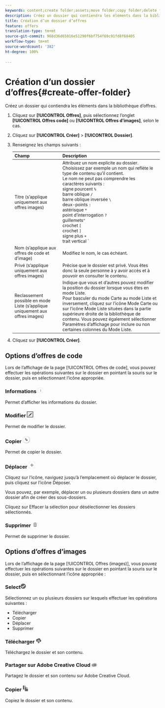 ```yaml
---
keywords: content;create folder;assets;move folder;copy folder;delete folder;download folder;folder
description: Créez un dossier qui contiendra les éléments dans la bibliothèque d’offres.
title: Création d’un dossier d’offres
feature: offers
translation-type: tm+mt
source-git-commit: 968d36d65016e51290f6bf754f69c91fd8f68405
workflow-type: tm+mt
source-wordcount: '382'
ht-degree: 100%

---
```



# Création d’un dossier d’offres{#create-offer-folder}

Créez un dossier qui contiendra les éléments dans la bibliothèque d’offres.

1. Cliquez sur **[!UICONTROL Offres]**, puis sélectionnez l’onglet **[!UICONTROL Offres code]** ou **[!UICONTROL Offres d’images]**, selon le cas.
1. Cliquez sur **[!UICONTROL Créer]** > **[!UICONTROL Dossier]**.
1. Renseignez les champs suivants :

   | Champ | Description |
   |--- |--- |
   | Titre (s’applique uniquement aux offres images) | Attribuez un nom explicite au dossier. Choisissez par exemple un nom qui reflète le type de contenu qu’il contient.<br>Le nom ne peut pas comprendre les caractères suivants : <br>signe pourcent `%`<br>barre oblique `/`<br>barre oblique inversée `\`<br>deux-points `:`<br>astérisque `*`<br>point d’interrogation `?`<br>guillemets`"`<br>crochet `[`<br>crochet `]`<br>signe plus `+`<br>trait vertical `|`<br>point `.`<br>signe numérique `#`<br>accolade `{`<br>accolade `}`<br>accent circonflexe `^`<br>point-virgule `;`<br>Vous pouvez utiliser un trait d’union (`- `) à la place de ces caractères. |
   | Nom (s’applique aux offres de code et d’image) | Modifiez le nom, le cas échéant. |
   | Privé    (s’applique uniquement aux offres images) | Précise que le dossier est privé. Vous êtes donc la seule personne à y avoir accès et à pouvoir en consulter le contenu. |
   | Reclassement possible en mode Liste (s’applique uniquement aux offres images) | Indique que vous et d’autres pouvez modifier la position du dossier lorsque vous êtes en mode Liste.<br>Pour basculer du mode Carte au mode Liste et inversement, cliquez sur l’icône Mode Carte ou sur l’icône Mode Liste situées dans la partie supérieure droite de la bibliothèque de contenu. Vous pouvez également sélectionner Paramètres d’affichage pour inclure ou non certaines colonnes du Mode Liste. |

1. Cliquez sur **[!UICONTROL Créer]**.

## Options d’offres de code

Lors de l’affichage de la page [!UICONTROL Offres de code], vous pouvez effectuer les opérations suivantes sur le dossier en pointant la souris sur le dossier, puis en sélectionnant l’icône appropriée.

### Informations ![](assets/icon_info.png)

Permet d’afficher les informations du dossier.

### Modifier ![](assets/icon_edit.png)

Permet de modifier le dossier.

### Copier ![](assets/icon_copy.png)

Permet de copier le dossier.

### Déplacer ![](assets/icon_move_folder.png)

Cliquez sur l’icône, naviguez jusqu’à l’emplacement où déplacer le dossier, puis cliquez sur l’icône Déposer.

Vous pouvez, par exemple, déplacer un ou plusieurs dossiers dans un autre dossier afin de créer des sous-dossiers.

Cliquez sur Effacer la sélection pour désélectionner les dossiers sélectionnés.

### Supprimer ![](assets/icon_delete.png)

Permet de supprimer le dossier.

## Options d’offres d’images

Lors de l’affichage de la page [!UICONTROL Offres (images)], vous pouvez effectuer les opérations suivantes sur le dossier en pointant la souris sur le dossier, puis en sélectionnant l’icône appropriée :

### Select![](assets/icon_check.png)

Sélectionnez un ou plusieurs dossiers sur lesquels effectuer les opérations suivantes :

* Télécharger
* Copier
* Déplacer
* Supprimer

### Télécharger ![](assets/icon_download.png)

Téléchargez le dossier et son contenu.

### Partager sur Adobe Creative Cloud ![](assets/icon_creative_cloud.png)

Partagez le dossier et son contenu sur Adobe Creative Cloud.

### Copier ![](assets/icon_copy_content.png)

Copiez le dossier et son contenu.